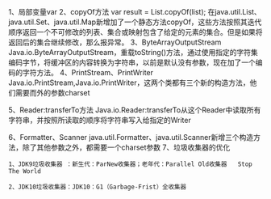 1、局部变量var
2、copyOf方法
    var result = List.copyOf(list);
    在java.util.List、java.util.Set、java.util.Map新增加了一个静态方法copyOf，这些方法按照其迭代顺序返回一个不可修改的列表、集合或映射包含了给定的元素的集合。但是如果将返回后的集合继续修改，那么报异常。
 3、ByteArrayOutputStream
   Java.io.ByteArrayOutputStream，重载toString()方法，通过使用指定的字符集编码字节，将缓冲区的内容转换为字符串，以前是默认没有参数，现在加了一个编码的字符方法。
4、PrintStream、PrintWriter
      Java.io.PrintStream,Java.io.PrintWriter，这两个类都有三个新的构造方法，他们需要而外的参数charset

5、Reader:transferTo方法
Java.io.Reader:transferTo从这个Reader中读取所有字符串，并按照所读取的顺序将字符串写入给指定的Writer

6、Formatter、Scanner
      java.util.Formatter、java.util.Scanner新增三个构造方法，除了其他参数之外，都需要一个charset参数
7、垃圾收集器的优化

    1、JDK9垃圾收集器 ：新生代：ParNew收集器；老年代：Parallel Old收集器   Stop The World

    2、JDK10垃圾收集器：JDK10：G1（Garbage-Frist）全收集器